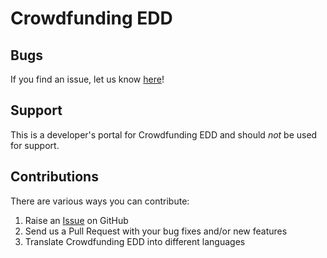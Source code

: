 # Crowdfunding EDD #

## Bugs ##
If you find an issue, let us know [here](https://github.com/Studio164a/crowdfunding-edd/issues?state=open)!

## Support ##
This is a developer's portal for Crowdfunding EDD and should _not_ be used for support.

## Contributions ##
There are various ways you can contribute:

1. Raise an [Issue](https://github.com/Studio164a/crowdfunding-edd/issues?state=open) on GitHub
2. Send us a Pull Request with your bug fixes and/or new features
3. Translate Crowdfunding EDD into different languages